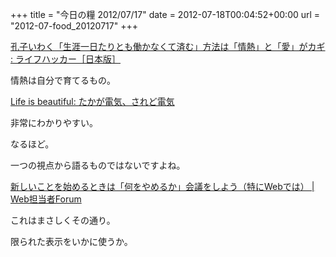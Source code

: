 +++
title = "今日の糧 2012/07/17"
date = 2012-07-18T00:04:52+00:00
url = "2012-07-food_20120717"
+++

<section> 

<div>
  <a href="http://www.lifehacker.jp/2012/07/120715passioncanmake.html">孔子いわく「生涯一日たりとも働かなくて済む」方法は「情熱」と「愛」がカギ : ライフハッカー［日本版］</a>
</div>

情熱は自分で育てるもの。 </section> <section> 

<div>
  <a href="http://satoshi.blogs.com/life/2012/07/sakamoto.html">Life is beautiful: たかが電気、されど電気</a>
</div>

非常にわかりやすい。
  
なるほど。
  
一つの視点から語るものではないですよね。 </section> <section> 

<div>
  <a href="http://web-tan.forum.impressrd.jp/e/2012/07/17/13206">新しいことを始めるときは「何をやめるか」会議をしよう（特にWebでは） | Web担当者Forum</a>
</div>

これはまさしくその通り。
  
限られた表示をいかに使うか。 </section>